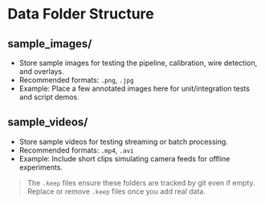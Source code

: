# Data Folder Structure

## sample_images/
- Store sample images for testing the pipeline, calibration, wire detection, and overlays.
- Recommended formats: `.png`, `.jpg`
- Example: Place a few annotated images here for unit/integration tests and script demos.

## sample_videos/
- Store sample videos for testing streaming or batch processing.
- Recommended formats: `.mp4`, `.avi`
- Example: Include short clips simulating camera feeds for offline experiments.

> The `.keep` files ensure these folders are tracked by git even if empty.
> Replace or remove `.keep` files once you add real data.
